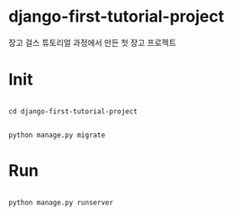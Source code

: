 # django-first-tutorial-project
장고 걸스 튜토리얼 과정에서 만든 첫 장고 프로젝트

# Init
<code>
cd django-first-tutorial-project

python manage.py migrate
</code>

# Run

<code>
python manage.py runserver
</code>
